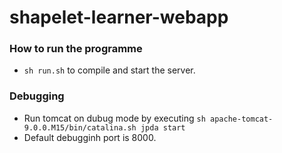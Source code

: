shapelet-learner-webapp
=================================
### How to run the programme
- `sh run.sh` to compile and start the server.

### Debugging
- Run tomcat on dubug mode by executing `sh apache-tomcat-9.0.0.M15/bin/catalina.sh jpda start`
- Default debugginh port is 8000.

